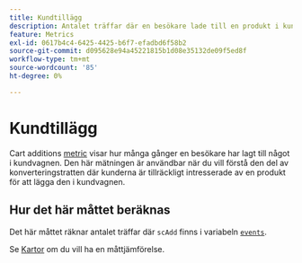 ```yaml
---
title: Kundtillägg
description: Antalet träffar där en besökare lade till en produkt i kundvagnen.
feature: Metrics
exl-id: 0617b4c4-6425-4425-b6f7-efadbd6f58b2
source-git-commit: d095628e94a45221815b1d08e35132de09f5ed8f
workflow-type: tm+mt
source-wordcount: '85'
ht-degree: 0%

---
```


# Kundtillägg

Cart additions [metric](overview.md) visar hur många gånger en besökare har lagt till något i kundvagnen. Den här mätningen är användbar när du vill förstå den del av konverteringstratten där kunderna är tillräckligt intresserade av en produkt för att lägga den i kundvagnen.

## Hur det här måttet beräknas

Det här måttet räknar antalet träffar där `scAdd` finns i variabeln [`events`](/help/implement/vars/page-vars/events/events-overview.md).

Se [Kartor](carts.md) om du vill ha en måttjämförelse.

